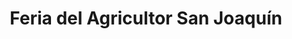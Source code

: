 ---
title: "Feria del Agricultor San Joaquín"
url: /san-joaquin/feria-del-agricultor-san-joaquin/
shop: supermercado
---